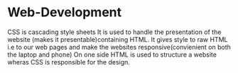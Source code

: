 # Web-Development
CSS is cascading style sheets 
It is used to handle the presentation of the website (makes it presentable)containing HTML.
It gives style to raw HTML i.e to our web pages and make the websites responsive(convienient on both the laptop and phone)
On one side HTML is used to structure a website wheras CSS is responsible for the design.

